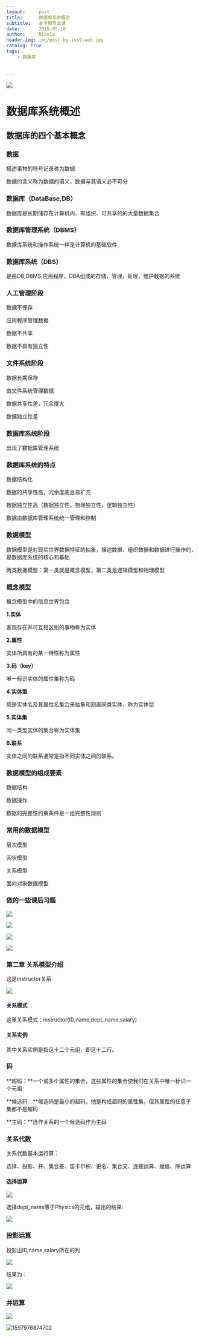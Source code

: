 ```yaml
---
layout:     post
title:      数据库系统概念
subtitle:   本学期专业课
date:       2019-05-10
author:     Nikola
header-img: img/post-bg-ios9-web.jpg
catalog: true
tags:
    - 数据库
    
   
---
```


![](https://nikolablog-1258612035.cos.ap-shanghai.myqcloud.com/20190511165017.png) 



# 数据库系统概述

## 数据库的四个基本概念

### 数据

描述事物的符号记录称为数据

数据的含义称为数据的语义，数据与其语义必不可分

### 数据库（DataBase,DB）

数据库是长期储存在计算机内、有组织、可共享的的大量数据集合

### 数据库管理系统（DBMS）

数据库系统和操作系统一样是计算机的基础软件

### 数据库系统（DBS）

是由DB,DBMS,应用程序，DBA组成的存储，管理，处理，维护数据的系统

### 人工管理阶段

数据不保存

应用程序管理数据

数据不共享

数据不具有独立性

### 文件系统阶段

数据长期保存

由文件系统管理数据

数据共享性差，冗余度大

数据独立性差

### 数据库系统阶段

出现了数据库管理系统

### 数据库系统的特点

数据结构化

数据的共享性高，冗余度底且易扩充

数据独立性高（数据独立性，物理独立性，逻辑独立性）

数据由数据库管理系统统一管理和控制

###  数据模型

数据模型是对现实世界数据特征的抽象，描述数据、组织数据和数据进行操作的，是数据库系统的核心和基础

两类数据模型：第一类就是概念模型，第二类是逻辑模型和物理模型

### 概念模型

概念模型中的信息世界包含

**1.实体**

客观存在并可互相区别的事物称为实体

**2.属性**

实体所具有的某一特性称为属性

**3.码（key）**

唯一标识实体的属性集称为码

**4.实体型**

用是实体名及其属性名集合来抽象和刻画同类实体，称为实体型

**5.实体集**

同一类型实体的集合称为实体集

**6.联系**

实体之间的联系通常是指不同实体之间的联系。

### 数据模型的组成要素

数据结构

数据操作

数据的完整性约束条件是一组完整性规则

### 常用的数据模型

层次模型

网状模型

关系模型

面向对象数据模型

### 做的一些课后习题

![](https://nikolablog-1258612035.cos.ap-shanghai.myqcloud.com/20190516103525.png)

![](https://nikolablog-1258612035.cos.ap-shanghai.myqcloud.com/1557974322020.jpg)

![](https://nikolablog-1258612035.cos.ap-shanghai.myqcloud.com/20190516111238.png)

![](https://nikolablog-1258612035.cos.ap-shanghai.myqcloud.com/20190516111358.png)

### 第二章 关系模型介绍



这是instructor关系

![](https://nikolablog-1258612035.cos.ap-shanghai.myqcloud.com/20190515221802.png)



#### 关系模式

这里关系模式：instructor(ID,name,dept_name,salary)

#### 关系实例

其中关系实例是指这十二个元组，即这十二行。

### 码

**超码：**一个或多个属性的集合，这些属性的集合使我们在关系中唯一标识一个元祖

**候选码：**候选码是最小的超码，他是构成超码的属性集，但其属性的任意子集都不是超码

**主码：**选作关系的一个候选码作为主码

### 关系代数

关系代数基本运行算：

选择、投影、并、集合差、笛卡尔积、更名、集合交、连接运算、赋值、除运算

#### 选择运算

![](https://nikolablog-1258612035.cos.ap-shanghai.myqcloud.com/20190516095856.png)

 选择dept_name等于Physics的元组，输出的结果:

![](https://nikolablog-1258612035.cos.ap-shanghai.myqcloud.com/20190516100057.png)



### 投影运算

投影出ID,name,salary所在的列



![](https://nikolablog-1258612035.cos.ap-shanghai.myqcloud.com/20190516100806.png)



结果为：



![](https://nikolablog-1258612035.cos.ap-shanghai.myqcloud.com/20190516100605.png)

### 并运算

![](https://nikolablog-1258612035.cos.ap-shanghai.myqcloud.com/20190516111936.png)



![1557976874702](C:\Users\g1776\AppData\Roaming\Typora\typora-user-images\1557976874702.png)








